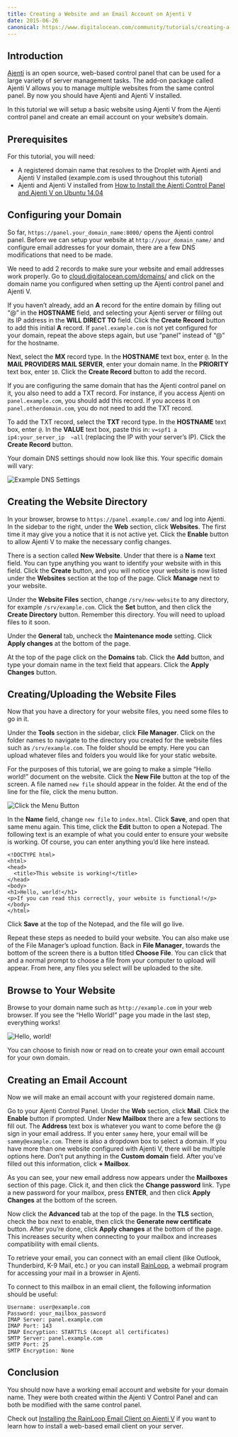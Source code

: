 ```yaml
---
title: Creating a Website and an Email Account on Ajenti V
date: 2015-06-26
canonical: https://www.digitalocean.com/community/tutorials/creating-a-website-and-an-email-account-on-ajenti-v
---
```

## Introduction

[Ajenti](http://ajenti.org/)  is an open source, web-based control panel that can be used for a large variety of server management tasks. The add-on package called Ajenti V allows you to manage multiple websites from the same control panel. By now you should have Ajenti and Ajenti V installed.

In this tutorial we will setup a basic website using Ajenti V from the Ajenti control panel and create an email account on your website’s domain.

## [](https://www.digitalocean.com/community/tutorials/creating-a-website-and-an-email-account-on-ajenti-v#prerequisites)Prerequisites

For this tutorial, you will need:

-   A registered domain name that resolves to the Droplet with Ajenti and Ajenti V installed (example.com  is used throughout this tutorial)
-   Ajenti and Ajenti V installed from  [How to Install the Ajenti Control Panel and Ajenti V on Ubuntu 14.04](https://www.digitalocean.com/community/tutorials/how-to-install-the-ajenti-control-panel-and-ajenti-v-on-ubuntu-14-04)

## [](https://www.digitalocean.com/community/tutorials/creating-a-website-and-an-email-account-on-ajenti-v#configuring-your-domain)Configuring your Domain

So far,  `https://panel.your_domain_name:8000/`  opens the Ajenti control panel. Before we can setup your website at  `http://your_domain_name/`  and configure email addresses for your domain, there are a few DNS modifications that need to be made.

We need to add 2 records to make sure your website and email addresses work properly. Go to  [cloud.digitalocean.com/domains/](https://cloud.digitalocean.com/domains)  and click on the domain name you configured when setting up the Ajenti control panel and Ajenti V.

If you haven’t already, add an  **A**  record for the entire domain by filling out “@” in the  **HOSTNAME**  field, and selecting your Ajenti server or fililng out its IP address in the  **WILL DIRECT TO**  field. Click the  **Create Record**  button to add this initial  **A**  record. If  `panel.example.com`  is not yet configured for your domain, repeat the above steps again, but use “panel” instead of “@” for the hostname.

Next, select the  **MX**  record type. In the  **HOSTNAME**  text box, enter  `@`. In the  **MAIL PROVIDERS MAIL SERVER**, enter your domain name. In the  **PRIORITY**  text box, enter  `10`. Click the  **Create Record**  button to add the record.

If you are configuring the same domain that has the Ajenti control panel on it, you also need to add a TXT record. For instance, if you access Ajenti on  `panel.example.com`, you should add this record. If you access it on  `panel.otherdomain.com`, you do not need to add the TXT record.

To add the TXT record, select the  **TXT**  record type. In the  **HOSTNAME**  text box, enter  `@`. In the  **VALUE**  text box, paste this in:  `v=spf1 a ip4:your_server_ip  ~all`  (replacing the IP with your server’s IP). Click the  **Create Record**  button.

Your domain DNS settings should now look like this. Your specific domain will vary:

![Example DNS Settings](https://assets.digitalocean.com/articles/ajenti_ajenti_v_ubuntu1404/ajenti-website-dns-settings2.png)

## [](https://www.digitalocean.com/community/tutorials/creating-a-website-and-an-email-account-on-ajenti-v#creating-the-website-directory)Creating the Website Directory

In your browser, browse to  `https://panel.example.com/`  and log into Ajenti. In the sidebar to the right, under the  **Web**  section, click  **Websites**. The first time it may give you a notice that it is not active yet. Click the  **Enable**  button to allow Ajenti V to make the necessary config changes.

There is a section called  **New Website**. Under that there is a  **Name**  text field. You can type anything you want to identify your website with in this field. Click the  **Create**  button, and you will notice your website is now listed under the  **Websites**  section at the top of the page. Click  **Manage**  next to your website.

Under the  **Website Files**  section, change  `/srv/new-website`  to any directory, for example  `/srv/example.com`. Click the  **Set**  button, and then click the  **Create Directory**  button. Remember this directory. You will need to upload files to it soon.

Under the  **General**  tab, uncheck the  **Maintenance mode**  setting. Click  **Apply changes**  at the bottom of the page.

At the top of the page click on the  **Domains**  tab. Click the  **Add**  button, and type your domain name in the text field that appears. Click the  **Apply Changes**  button.

## [](https://www.digitalocean.com/community/tutorials/creating-a-website-and-an-email-account-on-ajenti-v#creating-uploading-the-website-files)Creating/Uploading the Website Files

Now that you have a directory for your website files, you need some files to go in it.

Under the  **Tools**  section in the sidebar, click  **File Manager**. Click on the folder names to navigate to the directory you created for the website files such as  `/srv/example.com`. The folder should be empty. Here you can upload whatever files and folders you would like for your static website.

For the purposes of this tutorial, we are going to make a simple “Hello world!” document on the website. Click the  **New File**  button at the top of the screen. A file named  `new file`  should appear in the folder. At the end of the line for the file, click the menu button.

![Click the Menu Button](https://assets.digitalocean.com/articles/ajenti_ajenti_v_ubuntu1404/ajenti-website-menu-button.png)

In the  **Name**  field, change  `new file`  to  `index.html`. Click  **Save**, and open that same menu again. This time, click the  **Edit**  button to open a Notepad. The following text is an example of what you could enter to ensure your website is working. Of course, you can enter anything you’d like here instead.

```
<!DOCTYPE html>
<html>
<head>
  <title>This website is working!</title>
</head>
<body>
<h1>Hello, world!</h1>
<p>If you can read this correctly, your website is functional!</p>
</body>
</html>
```

Click  **Save**  at the top of the Notepad, and the file will go live.

Repeat these steps as needed to build your website. You can also make use of the File Manager’s upload function. Back in  **File Manager**, towards the bottom of the screen there is a button titled  **Choose File**. You can click that and a normal prompt to choose a file from your computer to upload will appear. From here, any files you select will be uploaded to the site.

## [](https://www.digitalocean.com/community/tutorials/creating-a-website-and-an-email-account-on-ajenti-v#browse-to-your-website)Browse to Your Website

Browse to your domain name such as  `http://example.com`  in your web browser. If you see the “Hello World!” page you made in the last step, everything works!

![Hello, world!](https://assets.digitalocean.com/articles/ajenti_ajenti_v_ubuntu1404/ajenti-website-helloworld.png)

You can choose to finish now or read on to create your own email account for your own domain.

## [](https://www.digitalocean.com/community/tutorials/creating-a-website-and-an-email-account-on-ajenti-v#creating-an-email-account)Creating an Email Account

Now we will make an email account with your registered domain name.

Go to your Ajenti Control Panel. Under the  **Web**  section, click  **Mail**. Click the  **Enable**  button if prompted. Under  **New Mailbox**  there are a few sections to fill out. The  **Address**  text box is whatever you want to come before the @ sign in your email address. If you enter  `sammy`  here, your email will be  `sammy@example.com`. There is also a dropdown box to select a domain. If you have more than one website configured with Ajenti V, there will be multiple options here. Don’t put anything in the  **Custom domain**  field. After you’ve filled out this information, click  **+ Mailbox**.

As you can see, your new email address now appears under the  **Mailboxes**  section of this page. Click it, and then click the  **Change password**  link. Type a new password for your mailbox, press  **ENTER**, and then click  **Apply Changes**  at the bottom of the screen.

Now click the  **Advanced**  tab at the top of the page. In the  **TLS**  section, check the box next to enable, then click the  **Generate new certificate**  button. After you’re done, click  **Apply changes**  at the bottom of the page. This increases security when connecting to your mailbox and increases compatibility with email clients.

To retrieve your email, you can connect with an email client (like Outlook, Thunderbird, K-9 Mail, etc.) or you can install  [RainLoop](https://www.digitalocean.com/community/tutorials/installing-the-rainloop-email-client-on-ajenti-v), a webmail program for accessing your mail in a browser in Ajenti.

To connect to this mailbox in an email client, the following information should be useful:

```
Username: user@example.com
Password: your_mailbox_password
IMAP Server: panel.example.com
IMAP Port: 143
IMAP Encryption: STARTTLS (Accept all certificates)
SMTP Server: panel.example.com
SMTP Port: 25
SMTP Encryption: None
```

## [](https://www.digitalocean.com/community/tutorials/creating-a-website-and-an-email-account-on-ajenti-v#conclusion)Conclusion

You should now have a working email account and website for your domain name. They were both created within the Ajenti V Control Panel and can both be modified with the same control panel.

Check out  [Installing the RainLoop Email Client on Ajenti V](https://www.digitalocean.com/community/tutorials/installing-the-rainloop-email-client-on-ajenti-v)  if you want to learn how to install a web-based email client on your server.
